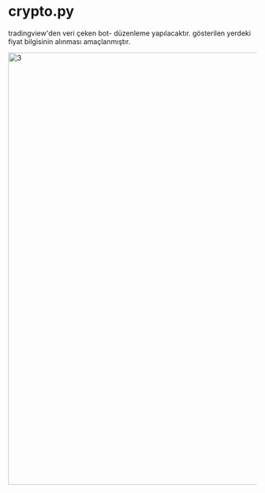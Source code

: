 # crypto.py
tradingview'den veri çeken bot- düzenleme yapılacaktır.
gösterilen yerdeki fiyat bilgisinin alınması amaçlanmıştır.

<img width="878" alt="3" src="https://github.com/bernaysl/crypto.py/assets/78691060/8f20d8fe-112c-4fd5-8cb1-ca2aaca814a5">
